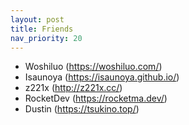 ```yaml
---
layout: post
title: Friends
nav_priority: 20
---
```


* Woshiluo (<https://woshiluo.com/>)
* Isaunoya (<https://isaunoya.github.io/>)
* z221x (<http://z221x.cc/>)
* RocketDev (<https://rocketma.dev/>)
* Dustin (<https://tsukino.top/>)
